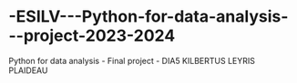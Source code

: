 # -ESILV---Python-for-data-analysis---project-2023-2024
Python for data analysis - Final project - DIA5 KILBERTUS LEYRIS PLAIDEAU
